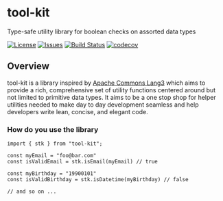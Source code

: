 # tool-kit

Type-safe utility library for boolean checks on assorted data types

[![License](https://img.shields.io/badge/license-apache_2.0-green.svg)](https://opensource.org/licenses/Apache-2.0)
[![Issues](https://img.shields.io/github/issues/asharnadeem/tool-kit)](https://github.com/asharnadeem/tool-kit/issues)
[![Build Status](https://github.com/asharnadeem/tool-kit/actions/workflows/build.yml/badge.svg)](https://github.com/asharnadeem/tool-kit/actions/workflows/build.yml)
[![codecov](https://codecov.io/gh/asharnadeem/tool-kit/branch/main/graph/badge.svg?token=AVIQP2EFWK)](https://codecov.io/gh/asharnadeem/tool-kit)

## Overview

tool-kit is a library inspired by [Apache Commons Lang3](https://commons.apache.org/proper/commons-lang/apidocs/org/apache/commons/lang3/) which aims to provide a rich, comprehensive set of utility functions centered around but not limited to primitive data types. It aims to be a one stop shop for helper utilities needed to make day to day development seamless and help developers write lean, concise, and elegant code.

### How do you use the library

```
import { stk } from "tool-kit";

const myEmail = "foo@bar.com"
const isValidEmail = stk.isEmail(myEmail) // true

const myBirthday = "19900101"
const isValidBirthday = stk.isDatetime(myBirthday) // false

// and so on ...
```
